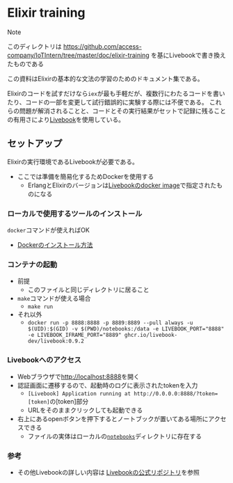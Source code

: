 # Elixir training

> [!NOTE]
> このディレクトリは <https://github.com/access-company/IoTIntern/tree/master/doc/elixir-training> を基にLivebookで書き換えたものである

この資料はElixirの基本的な文法の学習のためのドキュメント集である。

Elixirのコードを試すだけなら`iex`が最も手軽だが、複数行にわたるコードを書いたり、コードの一部を変更して試行錯誤的に実験する際には不便である。
これらの問題が解消されることと、コードとその実行結果がセットで記録に残ることの有用さにより[Livebook](https://livebook.dev/)を使用している。

## セットアップ

Elixirの実行環境であるLivebookが必要である。

- ここでは準備を簡易化するためDockerを使用する
  - ErlangとElixirのバージョンは[Livebookのdocker image](https://github.com/livebook-dev/livebook/pkgs/container/livebook)で指定されたものになる

### ローカルで使用するツールのインストール

`docker`コマンドが使えればOK

- [Dockerのインストール方法](https://docs.docker.jp/get-docker.html)

### コンテナの起動

- 前提
  - このファイルと同じディレクトリに居ること
- `make`コマンドが使える場合
  - `make run`
- それ以外
  - `docker run -p 8888:8888 -p 8889:8889 --pull always -u $(UID):$(GID) -v $(PWD)/notebooks:/data -e LIVEBOOK_PORT="8888" -e LIVEBOOK_IFRAME_PORT="8889" ghcr.io/livebook-dev/livebook:0.9.2`

### Livebookへのアクセス

- Webブラウザで[http://localhost:8888](http://localhost:8888)を開く
- 認証画面に遷移するので、起動時のログに表示されたtokenを入力
  - `[Livebook] Application running at http://0.0.0.0:8888/?token=[token]`の[token]部分
  - URLをそのままクリックしても起動できる
- 右上にあるopenボタンを押下するとノートブックが置いてある場所にアクセスできる
  - ファイルの実体はローカルの[`notebooks`](./notebooks)ディレクトリに存在する

### 参考

- その他Livebookの詳しい内容は [Livebookの公式リポジトリ](https://github.com/livebook-dev/livebook?tab=readme-ov-file#livebook)を参照
